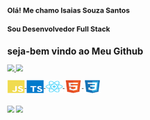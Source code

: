 ### Olá! Me chamo Isaias Souza Santos
### Sou Desenvolvedor Full Stack
## seja-bem vindo ao Meu Github

<div style="display: inline-block">
  <a href="https://github.com/IsaiasSouzaSantos">
  <img height="160rem" src="https://github-readme-stats.vercel.app/api?username=IsaiasSouzaSantos&show_icons=true&theme=dark&include_all_commits=true&count_private=true"/>
  <img height="160rem" src="https://github-readme-stats.vercel.app/api/top-langs/?username=IsaiasSouzaSantos&layout=compact&langs_count=7&theme=dark"/>
</div>
  
  <div style="display: inline_block"><br>
  <img align="center" alt="Rafa-Js" height="30" width="40" src="https://raw.githubusercontent.com/devicons/devicon/master/icons/javascript/javascript-plain.svg">
  <img align="center" alt="Rafa-Ts" height="30" width="40" src="https://raw.githubusercontent.com/devicons/devicon/master/icons/typescript/typescript-plain.svg">
  <img align="center" alt="Rafa-React" height="30" width="40" src="https://raw.githubusercontent.com/devicons/devicon/master/icons/react/react-original.svg">
  <img align="center" alt="Rafa-HTML" height="30" width="40" src="https://raw.githubusercontent.com/devicons/devicon/master/icons/html5/html5-original.svg">
  <img align="center" alt="Rafa-CSS" height="30" width="40" src="https://raw.githubusercontent.com/devicons/devicon/master/icons/css3/css3-original.svg">
  
</div>
  
   ##
 
<div> 

  <a href = "isaiassouza467@gmail.com"><img src="https://img.shields.io/badge/-Gmail-%23333?style=for-the-badge&logo=gmail&logoColor=white" target="_blank"></a>
  <a href="https://www.linkedin.com/in/isaiassouzasantos/" target="_blank"><img src="https://img.shields.io/badge/-LinkedIn-%230077B5?style=for-the-badge&logo=linkedin&logoColor=white" target="_blank"></a> 

 
</div>
